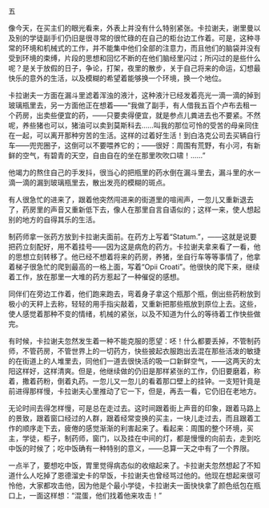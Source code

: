 五

  

像今天，在买主们的眼光看来，外表上并没有什么特别紧张。卡拉谢夫，谢里曼以及别的学徒副手们仍旧是很寻常的很忙碌的在自己的柜台边工作着。可是，这种寻常的环境和机械式的工作，并不能集中他们全部的注意力，而且他们的脑袋并没有受到环境的束缚，片段的思想和回忆不断的在他们脑经里闪过；所闪过的是些什么呢？是关于放假的日子，争论，打架，夜里的散步，关于自己将来的命运，幻想最快乐的意外的生活，以及模糊的希望着能够换一个环境，换一个地位。

卡拉谢夫一方面在漏斗里滤着浑浊的液汁，这种液汁已经发着亮光一滴一滴的掉到玻璃瓶里去，另一方面他正在想着——“我做了副手，有人借我五百个卢布去租一个药房，出卖些便宜的药，——只要卖得便宜，就是参点儿粪进去也不要紧。不然呢，养些猪也可以，猪油可以卖到莫斯科去……叫我的那位可怜的受苦的母亲同住在一起，可以离开那种穷苦的生活。这样的过着好生活！到白洛克公司去买辆自行车——兜兜圈子，这倒可以不要喂养它的；——很好：周围有荒野，有小河，有新鲜的空气，有碧青的天空，自由自在的坐在那里吹吹口啸！……”

他竭力的熬住自己的手发抖，很当心的把瓶里的药水倒在漏斗里去，漏斗里的水一滴一滴的漏到玻璃瓶里去，散出发亮的模糊的斑点。

有人很急忙的进来了，跟着他突然闯进来的街道里的喧闹声，一忽儿又重新退去了，药房里的声音又重新低下去，像人在那里自言自语似的；这样一来，使人想起别的地方的自得其乐的生活。

制药师拿一张药方放到卡拉谢夫面前。在药方上写着“Statum.”，——这就是说要把药立刻配好，用不着挂号——因为这是病危的药方。卡拉谢夫拿来看了一看，他的思想立刻转移了。他已经不想着将来的药房，养猪，坐自行车等等事情了，他拿着梯子很急忙的爬到最高的一格上面，写着“Opii Croati”。他很快的爬下来，继续着工作，放在那里一大堆的药方惹起了一种催促的感想。

同伴们在旁边工作着，他们跑来跑去，弯着身子拿这个瓶那个瓶，倒出些药粉放到极小的天秤上去称，轻轻的用手指尖敲着，又重新把那些瓶放到原位上去。这些，使人感觉着那种不变的情绪，机械的紧张，以及不知道为什么的等待着工作快些做完。

有时候，卡拉谢夫忽然发生着一种不能克服的愿望：呸！什么都要丢掉，不管制药师，不管药房，不管世界上的一切药方，快些披起衣服跑出去混在那些活泼的敏捷的在街道上的人堆里去，同他们一道去很快活的吸一口新鲜空气，——这两天的太阳这样好，这样清爽。但是，他继续做的仍旧是那样紧张的工作，仍旧要磨着，称着，撒着药粉，倒着丸药。一忽儿又一忽儿的看着那口壁上的挂钟。一支短针竟是前进得那样慢，卡拉谢夫心里推动了它一下，但是，再去一看，它仍旧在老地方。

无论时间去得怎样慢，可是总在走过去。这时间跟着街上声音的印象，跟着马路上的景致，跟着窗口经过的人群，跟着经常变换的买主，一块儿走过去，而且跟着工作的顺序走下去，疲倦的感觉渐渐的利害起来了。看起来：周围的整个环境，买主，学徒，柜子，制药师，窗门，以及挂在中间的灯，都是慢慢的向前去，走到吃中饭的时候了；吃中饭确有一种特别的意义，——总算一天之中有了一个界限。

一点半了，要想吃中饭，胃里觉得病态似的收缩起来了。卡拉谢夫忽然想起了不知道什么人吃掉了恩德溜史卡的早饭，卡拉谢夫也曾经骂过他的。他现在想起来很可怜他，大家都攻击他，因为他是个最小学徒，卡拉谢夫一面快快拿了颜色纸包在瓶口上，一面这样想：“混蛋，他们找着他来攻击！”